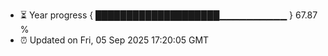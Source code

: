- ⏳ Year progress { ████████████████████▁▁▁▁▁▁▁▁▁▁ } 67.87 %
- ⏰ Updated on Fri, 05 Sep 2025 17:20:05 GMT

